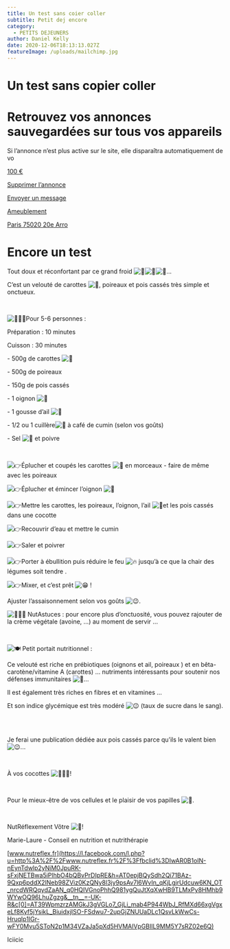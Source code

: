 ```yaml
---
title: Un test sans coier coller
subtitle: Petit dej encore
category:
  - PETITS DEJEUNERS
author: Daniel Kelly
date: 2020-12-06T18:13:13.027Z
featureImage: /uploads/mailchimp.jpg
---
```

# Un test sans copier coller

# Retrouvez vos annonces sauvegardées sur tous vos appareils

Si l’annonce n’est plus active sur le site, elle disparaîtra automatiquement de vo

[100 €](https://www.leboncoin.fr/ameublement/1887633702.htm)

[Supprimer l’annonce](https://www.leboncoin.fr/ameublement/1887633702.htm)

[Envoyer un message](https://www.leboncoin.fr/ameublement/1887633702.htm)

[Ameublement](https://www.leboncoin.fr/ameublement/1887633702.htm)

[Paris 75020 20e Arro](https://www.leboncoin.fr/ameublement/1887633702.htm)

# Encore un test

Tout doux et réconfortant par ce grand froid ![🧣](https://static.xx.fbcdn.net/images/emoji.php/v9/t9e/2/16/1f9e3.png)![🧦](https://static.xx.fbcdn.net/images/emoji.php/v9/t21/2/16/1f9e6.png)![🧤](https://static.xx.fbcdn.net/images/emoji.php/v9/t1f/2/16/1f9e4.png)...⠀⠀⠀⠀

C’est un velouté de carottes ![🥕](https://static.xx.fbcdn.net/images/emoji.php/v9/td0/2/16/1f955.png), poireaux et pois cassés très simple et onctueux.⠀⠀⠀⠀

⠀⠀⠀⠀

![👩🏻‍🍳](https://static.xx.fbcdn.net/images/emoji.php/v9/t79/2/16/1f469_1f3fb_200d_1f373.png)Pour 5-6 personnes : ⠀⠀⠀⠀

Préparation : 10 minutes⠀⠀⠀⠀

Cuisson : 30 minutes ⠀⠀⠀⠀

\- 500g de carottes ![🥕](https://static.xx.fbcdn.net/images/emoji.php/v9/td0/2/16/1f955.png) ⠀

\- 500g de poireaux ⠀

\- 150g de pois cassés ⠀⠀⠀⠀⠀

\- 1 oignon ![🧅](https://static.xx.fbcdn.net/images/emoji.php/v9/t62/2/16/1f9c5.png) ⠀⠀⠀

\- 1 gousse d’ail ![🧄](https://static.xx.fbcdn.net/images/emoji.php/v9/te1/2/16/1f9c4.png)⠀⠀⠀⠀⠀⠀

\- 1/2 ou 1 cuillère![🥄](https://static.xx.fbcdn.net/images/emoji.php/v9/tb0/2/16/1f944.png) à café de cumin (selon vos goûts) ⠀⠀

\- Sel ![🧂](https://static.xx.fbcdn.net/images/emoji.php/v9/tdf/2/16/1f9c2.png) et poivre ⠀⠀⠀⠀

⠀⠀⠀⠀

![👉](https://static.xx.fbcdn.net/images/emoji.php/v9/tf0/2/16/1f449.png)Éplucher et coupés les carottes ![🥕](https://static.xx.fbcdn.net/images/emoji.php/v9/td0/2/16/1f955.png) en morceaux - faire de même avec les poireaux ⠀

![👉](https://static.xx.fbcdn.net/images/emoji.php/v9/tf0/2/16/1f449.png)Éplucher et émincer l’oignon ![🧅](https://static.xx.fbcdn.net/images/emoji.php/v9/t62/2/16/1f9c5.png)⠀⠀⠀

![👉](https://static.xx.fbcdn.net/images/emoji.php/v9/tf0/2/16/1f449.png)Mettre les carottes, les poireaux, l’oignon, l’ail ![🧄](https://static.xx.fbcdn.net/images/emoji.php/v9/te1/2/16/1f9c4.png)et les pois cassés dans une cocotte ⠀⠀⠀

![👉](https://static.xx.fbcdn.net/images/emoji.php/v9/tf0/2/16/1f449.png)Recouvrir d’eau et mettre le cumin ⠀

![👉](https://static.xx.fbcdn.net/images/emoji.php/v9/tf0/2/16/1f449.png)Saler et poivrer⠀⠀⠀

![👉](https://static.xx.fbcdn.net/images/emoji.php/v9/tf0/2/16/1f449.png)Porter à ébullition puis réduire le feu ![🔥](https://static.xx.fbcdn.net/images/emoji.php/v9/tef/2/16/1f525.png) jusqu’à ce que la chair des légumes soit tendre . ⠀⠀⠀⠀

![👉](https://static.xx.fbcdn.net/images/emoji.php/v9/tf0/2/16/1f449.png)Mixer, et c’est prêt ![😁](https://static.xx.fbcdn.net/images/emoji.php/v9/tee/2/16/1f601.png) ! ⠀⠀⠀⠀

Ajuster l’assaisonnement selon vos goûts ![😉](https://static.xx.fbcdn.net/images/emoji.php/v9/tf6/2/16/1f609.png). ⠀⠀⠀⠀

![👩🏻‍🍳](https://static.xx.fbcdn.net/images/emoji.php/v9/t79/2/16/1f469_1f3fb_200d_1f373.png) NutAstuces : pour encore plus d’onctuosité, vous pouvez rajouter de la crème végétale (avoine, ...) au moment de servir ... ⠀

⠀⠀⠀⠀

![🍽](https://static.xx.fbcdn.net/images/emoji.php/v9/t37/2/16/1f37d.png) Petit portait nutritionnel : ⠀⠀⠀⠀

Ce velouté est riche en prébiotiques (oignons et ail, poireaux ) et en bêta-carotène/vitamine A (carottes) ... nutriments intéressants pour soutenir nos défenses immunitaires ![💪](https://static.xx.fbcdn.net/images/emoji.php/v9/tb/2/16/1f4aa.png)...⠀⠀⠀⠀

Il est également très riches en fibres et en vitamines ...⠀

Et son indice glycémique est très modéré ![😉](https://static.xx.fbcdn.net/images/emoji.php/v9/tf6/2/16/1f609.png) (taux de sucre dans le sang). ⠀⠀⠀

⠀

Je ferai une publication dédiée aux pois cassés parce qu’ils le valent bien ![😉](https://static.xx.fbcdn.net/images/emoji.php/v9/tf6/2/16/1f609.png)...⠀

⠀

À vos cocottes ![👩🏻‍🍳](https://static.xx.fbcdn.net/images/emoji.php/v9/t79/2/16/1f469_1f3fb_200d_1f373.png)! ⠀

⠀

Pour le mieux-être de vos cellules et le plaisir de vos papilles ![🤗](https://static.xx.fbcdn.net/images/emoji.php/v9/t56/2/16/1f917.png). ⠀

⠀

NutRéflexement Vôtre ![🙏](https://static.xx.fbcdn.net/images/emoji.php/v9/t1f/2/16/1f64f.png)!

Marie-Laure - Conseil en nutrition et nutrithérapie

[www.nutreflex.fr](https://l.facebook.com/l.php?u=http%3A%2F%2Fwww.nutreflex.fr%2F%3Ffbclid%3DIwAR0B1oIN-nEynTdwlp2yNiM0JpuRK-sFxjNETBwa5iPlhbO4bQBvPrDIpRE&h=AT0epjBQySdh2Qi71BAz-9Qxp6pddX2lNeb98ZViz0KzQNy8l3jy9psAv7l6WvIn_qKjLgjrUdcuw6KN_OT_nrcdWRQqydZaAN_q0HQIVGnoPhhQ981ygQuJtXqXwHB9TLMxPy8HMhb9WYwOQ96LhuZgzg&__tn__=-UK-R&c[0]=AT39WpmzrzAMGkJ3gVGLo7_GjLi_mab4P944WbJ_RfMXd66xgVgxeLf8Kyf5jYsikL_BiuidxjISO-FSdwu7-2upGjZNUUaDLc1QsvLkWwCs-HruqIp1IGr-wFY0Mvu5SToN2p1M34VZaJa5pXd5HVMAlVpGBIlL9MM5Y7sRZ02e6Q)

Iciicic